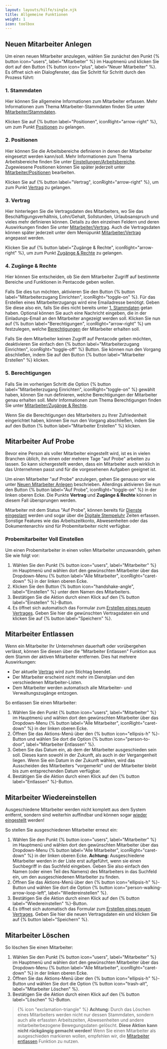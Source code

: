 ```yaml
---
layout: layouts/hilfe/single.njk
title: Allgemeine Funktionen
weight: 1
icon: toolbox
---
```


## Neuen Mitarbeiter Anlegen

Um einen neuen Mitarbeiter anzulegen, wählen Sie zunächst den Punkt {% button icon="users", label="Mitarbeiter" %} im
Hauptmenü und klicken Sie dort auf den Button {% button icon="plus", label="Neuer Mitarbeiter" %}. Es öffnet sich ein
Dialogfenster, das Sie Schritt für Schritt durch den Prozess führt:

### 1. Stammdaten

Hier können Sie allgemeine Informationen zum Mitarbeiter erfassen. Mehr Informationen zum Thema Mitarbeiter-Stammdaten
finden Sie unter [Mitarbeiter/Stammdaten](../stammdaten/).

Klicken Sie auf {% button label="Positionen", iconRight="arrow-right" %}, um zum Punkt [Positionen](#2-positionen) zu gelangen.

### 2. Positionen

Hier können Sie die Arbeitsbereiche definieren in denen der Mitarbeiter eingesetzt werden kann/soll. Mehr Informationen
zum Thema Arbeitsbereiche finden Sie unter [Einstellungen/Arbeitsbereiche](/hilfe/handbuch/einstellungen/arbeitsbereiche/).
Zugewiesene Positionen können Sie später jederzeit unter [Mitarbeiter/Positionen](../positionen/) bearbeiten.

Klicken Sie auf {% button label="Vertrag", iconRight="arrow-right" %}, um zum Punkt [Vertrag](#3-vertrag) zu gelangen.

### 3. Vertrag

Hier hinterlegen Sie die Vertragsdaten des Mitarbeiters, wo Sie das Beschäftigungsverhältnis, Lohn/Gehalt, Sollstunden,
Urlaubsanspruch und vieles mehr definieren können. Details zu den einzelnen Feldern und deren Auswirkungen finden Sie
unter [Mitarbeiter/Vertrag](../vertrag/#felder--eigenschaften). Auch die Vertragsdaten können später jederzeit unter
dem Menüpunkt [Mitarbeiter/Vertrag](../vertrag/#vertrag-bearbeiten) angepasst werden.

Klicken Sie auf {% button label="Zugänge & Rechte", iconRight="arrow-right" %}, um zum Punkt [Zugänge &
Rechte](#4-zugänge--rechte) zu gelangen.

### 4. Zugänge & Rechte

Hier können Sie entscheiden, ob Sie dem Mitarbeiter Zugriff auf bestimmte Bereiche und Funktionen in Pentacode geben
wollen.

Falls Sie dies tun möchten, aktivieren Sie den Button {% button label="Mitarbeiterzugang Einrichten", iconRight="toggle-on" %}.
Für das Erstellen eines Mitarbeiterzugangs wird eine Emailadresse benötigt. Geben Sie diese also ein, falls Sie
dies nicht bereits unter [1. Stammdaten](#1-stammdaten) getan haben. Optional können Sie auch eine Nachricht eingeben,
die in der Einladungs-Email an den Mitarbeiter angezeigt werden soll. Klicken Sie nun auf {% button label="Berechtigungen", iconRight="arrow-right" %}
um festzulegen, welche [Berechtigungen](#5-berechtigungen) der Mitarbeiter erhalten soll.

Falls Sie dem Mitarbeiter keinen Zugriff auf Pentacode geben möchten, deaktivieren Sie einfach den {% button label="Mitarbeiterzugang Einrichten", iconRight="toggle-off" %} Button. Sie können nun den Vorgang abschließen, indem Sie auf den
Button {% button label="Mitarbeiter Erstellen" %} klicken.

### 5. Berechtigungen

Falls Sie im vorherigen Schritt die Option {% button label="Mitarbeiterzugang Einrichten", iconRight="toggle-on" %}
gewählt haben, können Sie nun definieren, welche Berechtigungen der Mitarbeiter genau erhalten soll. Mehr Informationen
zum Thema Berechtigungen finden Sie unter [Mitarbeiter/Zugänge & Rechte](../zugaenge-rechte/).

Wenn Sie die Berechtigungen des Mitarbeiters zu Ihrer Zufriedenheit eingerichtet haben, können Sie nun den Vorgang
abschließen, indem Sie auf den Button {% button label="Mitarbeiter Erstellen" %} klicken.

## Mitarbeiter Auf Probe

Bevor eine Person als voller Mitarbeiter eingestellt wird, ist es in vielen Branchen üblich, ihn einen oder mehrere Tage
"auf Probe" arbeiten zu lassen. So kann sichergestellt werden, dass ein Mitarbeiter auch wirklich in das Unternehmen
passt und für die vorgesehenen Aufgaben geeignet ist.

Um einen Mitarbeiter "auf Probe" anzulegen, gehen Sie genauso vor wie unter [Neuen Mitarbeiter
Anlegen](#neuen-mitarbeiter-anlegen) beschrieben. Allerdings aktivieren Sie nun den Button {% button label="Auf Probe", iconRight="toggle-on" %} in der linken oberen Ecke. Die Punkte
**Vertrag** und **Zugänge & Rechte** können in diesem Fall übersprungen werden.

Mitarbeiter mit dem Status "Auf Probe", können bereits für [Dienste eingeplant](../../dienstplan/) werden und sogar
über die [Digitale Stempeluhr](../../stempeluhr/) Zeiten erfassen. Sonstige Features wie das Arbeitszeitkonto,
Abwesenheiten oder das Dokumentenarchiv sind für Probemitarbeiter nicht verfügbar.

### Probemitarbeiter Voll Einstellen

Um einen Probemitarbeiter in einen vollen Mitarbeiter umzuwandeln, gehen Sie wie folgt vor:

1. Wählen Sie den Punkt {% button icon="users", label="Mitarbeiter" %} im Hauptmenü
   und wählen dort den gewünschten Mitarbeiter über das Dropdown-Menu
   {% button label="Alle Mitarbeiter", iconRight="caret-down" %} in der linken oberen Ecke.
2. Klicken Sie den Button {% button icon="handshake-angle", label="Einstellen" %} unter dem Namen
   des Mitarbeiters.
3. Bestätigen Sie die Aktion durch einen Klick auf den {% button label="Einstellen" %}-Button.
4. Es öffnet sich automatisch das Formular zum [Erstellen eines neuen Vertrages](../vertrag/#neuer-vertrag).
   Geben Sie hier die gewünschten Vertragsdaten ein und klicken Sie auf {%
   button label="Speichern" %}.
   

## Mitarbeiter Entlassen

Wenn ein Mitarbeiter Ihr Unternehmen dauerhaft oder vorübergehen verlässt, können Sie diesen über die "Mitarbeiter
Entlassen" Funktion aus dem Stamm der aktiven Mitarbeiter entfernen. Dies hat mehrere Auswirkungen:

- Der aktuelle [Vertrag](../vertrag/) wird zum Stichtag beendet.
- Der Mitarbeiter erscheint nicht mehr im Dienstplan und den verschiedenen Mitarbeiter-Listen.
- Dem Mitarbeiter werden automatisch alle Mitarbeiter- und Verwaltungszugänge entzogen.

So entlassen Sie einen Mitarbeiter:

1. Wählen Sie den Punkt {% button icon="users", label="Mitarbeiter" %} im Hauptmenü
   und wählen dort den gewünschten Mitarbeiter über das Dropdown-Menu
   {% button label="Alle Mitarbeiter", iconRight="caret-down" %} in der linken oberen Ecke.
2. Öffnen Sie das Aktions-Menü über den {% button icon="ellipsis-h" %}-Button und
   wählen Sie dort die Option {% button icon="person-to-door", label="Mitarbeiter Entlassen" %}.
3. Geben Sie das Datum ein, ab dem der Mitarbeiter ausgeschieden sein soll. Dieses kann sowohl
   in der Zukunft, als auch in der Vergangenheit liegen. Wenn Sie ein Datum in der Zukunft wählen,
   wird das Ausscheiden des Mitarbeiters "vorgemerkt" und der Mitarbeiter bleibt bis zum entsprechenden
   Datum verfügbar.
4. Bestätigen Sie die Aktion durch einen Klick auf den {% button label="Entlassen" %}-Button.

## Mitarbeiter Wiedereinstellen

Ausgeschiedene Mitarbeiter werden nicht komplett aus dem System entfernt,
sondern sind weiterhin auffindbar und können sogar [wieder eingestellt](#mitarbeiter-wiedereinstellen) werden!

So stellen Sie ausgeschiedenen Mitarbeiter erneut ein:

1. Wählen Sie den Punkt {% button icon="users", label="Mitarbeiter" %} im Hauptmenü
   und wählen dort den gewünschten Mitarbeiter über das Dropdown-Menu
   {% button label="Alle Mitarbeiter", iconRight="caret-down" %} in der linken oberen Ecke.
   **Achtung:** Ausgeschiedene Mitarbeiter werden in der Liste erst aufgeführt, wenn sie einen
   Suchbegriff in das Suchfeld eingeben. Geben Sie also einfach den Namen (oder einen Teil des Namens)
   des Mitarbeiters in das Suchfeld ein, um den ausgeschiedenen Mitarbeiter zu finden.
2. Öffnen Sie das Aktions-Menü über den {% button icon="ellipsis-h" %}-Button und
   wählen Sie dort die Option {% button icon="person-walking-arrow-loop-left", label="Wiedereinstellen" %}.
3. Bestätigen Sie die Aktion durch einen Klick auf den {% button label="Wiedereinstellen" %}-Button.
4. Es öffnet sich automatisch das Formular zum [Erstellen eines neuen Vertrages](../vertrag/#neuer-vertrag).
   Geben Sie hier die neuen Vertragsdaten ein und klicken Sie auf {% button label="Speichern" %}.

## Mitarbeiter Löschen

So löschen Sie einen Mitarbeiter:

1. Wählen Sie den Punkt {% button icon="users", label="Mitarbeiter" %} im Hauptmenü
   und wählen dort den gewünschten Mitarbeiter über das Dropdown-Menu
   {% button label="Alle Mitarbeiter", iconRight="caret-down" %} in der linken oberen Ecke.
2. Öffnen Sie das Aktions-Menü über den {% button icon="ellipsis-h" %}-Button und
   wählen Sie dort die Option {% button icon="trash-alt", label="Mitarbeiter Löschen" %}.
3. Bestätigen Sie die Aktion durch einen Klick auf den {% button label="Löschen" %}-Button.

> {% icon "exclamation-triangle" %} **Achtung:** Durch das Löschen eines Mitarbeiters werden nicht nur dessen
> Stammdaten, sondern auch alle erfassten Arbeitszeiten, Abwesenheiten und andere mitarbeiterbezogene Bewegungsdaten
> gelöscht. **Diese Aktion kann nicht rückgängig gemacht werden!** Wenn Sie einen Mitarbeiter als ausgeschieden
> markieren wollen, empfehlen wir, die [Mitarbeiter entlassen](#mitarbeiter-entlassen) Funktion zu nutzen.
